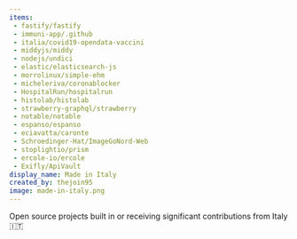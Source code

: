 ```yaml
---
items:
 - fastify/fastify
 - immuni-app/.github
 - italia/covid19-opendata-vaccini
 - middyjs/middy
 - nodejs/undici
 - elastic/elasticsearch-js
 - morrolinux/simple-ehm
 - micheleriva/coronablocker
 - HospitalRun/hospitalrun
 - histolab/histolab
 - strawberry-graphql/strawberry
 - notable/notable
 - espanso/espanso
 - eciavatta/caronte
 - Schroedinger-Hat/ImageGoNord-Web
 - stoplightio/prism
 - ercole-io/ercole
 - Exifly/ApiVault
display_name: Made in Italy
created_by: thejoin95
image: made-in-italy.png
---
```

Open source projects built in or receiving significant contributions from Italy :it:
